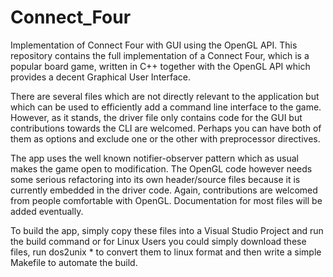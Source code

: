 # Connect_Four
Implementation of Connect Four with GUI using the OpenGL API.
This repository contains the full implementation of a Connect Four, which is a popular board game, written in C++ together with the OpenGL API which provides a decent Graphical User Interface. 

There are several files which are not directly relevant to the application but which can be used to efficiently add a command line interface to the game. However, as it stands, the driver file only contains code for the GUI but contributions towards the CLI are welcomed. Perhaps you can have both of them as options and exclude one or the other with preprocessor directives. 

The app uses the well known notifier-observer pattern which as usual makes the game open to modification. The OpenGL code however needs some serious refactoring into its own header/source files because it is currently embedded in the driver code. Again, contributions are welcomed from people comfortable with OpenGL.
Documentation for most files will be added eventually.

To build the app, simply copy these files into a Visual Studio Project and run the build command or for Linux Users you could simply download these files, run dos2unix * to convert them to linux format and then write a simple Makefile to automate the build.
